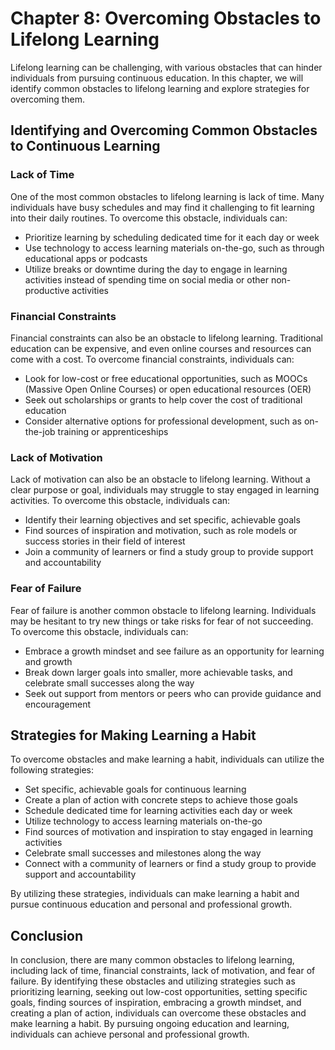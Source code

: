 Chapter 8: Overcoming Obstacles to Lifelong Learning
====================================================

Lifelong learning can be challenging, with various obstacles that can hinder individuals from pursuing continuous education. In this chapter, we will identify common obstacles to lifelong learning and explore strategies for overcoming them.

Identifying and Overcoming Common Obstacles to Continuous Learning
------------------------------------------------------------------

### Lack of Time

One of the most common obstacles to lifelong learning is lack of time. Many individuals have busy schedules and may find it challenging to fit learning into their daily routines. To overcome this obstacle, individuals can:

* Prioritize learning by scheduling dedicated time for it each day or week
* Use technology to access learning materials on-the-go, such as through educational apps or podcasts
* Utilize breaks or downtime during the day to engage in learning activities instead of spending time on social media or other non-productive activities

### Financial Constraints

Financial constraints can also be an obstacle to lifelong learning. Traditional education can be expensive, and even online courses and resources can come with a cost. To overcome financial constraints, individuals can:

* Look for low-cost or free educational opportunities, such as MOOCs (Massive Open Online Courses) or open educational resources (OER)
* Seek out scholarships or grants to help cover the cost of traditional education
* Consider alternative options for professional development, such as on-the-job training or apprenticeships

### Lack of Motivation

Lack of motivation can also be an obstacle to lifelong learning. Without a clear purpose or goal, individuals may struggle to stay engaged in learning activities. To overcome this obstacle, individuals can:

* Identify their learning objectives and set specific, achievable goals
* Find sources of inspiration and motivation, such as role models or success stories in their field of interest
* Join a community of learners or find a study group to provide support and accountability

### Fear of Failure

Fear of failure is another common obstacle to lifelong learning. Individuals may be hesitant to try new things or take risks for fear of not succeeding. To overcome this obstacle, individuals can:

* Embrace a growth mindset and see failure as an opportunity for learning and growth
* Break down larger goals into smaller, more achievable tasks, and celebrate small successes along the way
* Seek out support from mentors or peers who can provide guidance and encouragement

Strategies for Making Learning a Habit
--------------------------------------

To overcome obstacles and make learning a habit, individuals can utilize the following strategies:

* Set specific, achievable goals for continuous learning
* Create a plan of action with concrete steps to achieve those goals
* Schedule dedicated time for learning activities each day or week
* Utilize technology to access learning materials on-the-go
* Find sources of motivation and inspiration to stay engaged in learning activities
* Celebrate small successes and milestones along the way
* Connect with a community of learners or find a study group to provide support and accountability

By utilizing these strategies, individuals can make learning a habit and pursue continuous education and personal and professional growth.

Conclusion
----------

In conclusion, there are many common obstacles to lifelong learning, including lack of time, financial constraints, lack of motivation, and fear of failure. By identifying these obstacles and utilizing strategies such as prioritizing learning, seeking out low-cost opportunities, setting specific goals, finding sources of inspiration, embracing a growth mindset, and creating a plan of action, individuals can overcome these obstacles and make learning a habit. By pursuing ongoing education and learning, individuals can achieve personal and professional growth.
